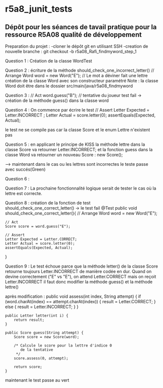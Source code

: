 # r5a8_junit_tests

## Dépôt pour les séances de tavail pratique pour la ressource R5A08 qualité de développement


Preparation du projet :
 -cloner le dépôt git en utilisant SSH
 -creation de nouvelle branche : git checkout -b r5a08_Rafi_findmyword_step_1
 
Question 1 :
Création de la classe WordTest

Question 2 :
écriture de la méthode should_check_one_incorrect_letter()
  // Arrange
  Word word = new Word("E"); // Le mot a déviner fait une lettre
  création de la classe Word avec son constructeur paramétré
Note : la classe Word doit être dans le dossier src/main/java/r5a08_findmyword

Question 3 :
// Act
  word.guess("B"); // tentative du joueur
  test fail -> création de la méthode guess() dans la classe word

Question 4 :
On commence par écrire le test
  // Assert
  Letter Expected = Letter.INCORRECT ;
  Letter Actual = score.letter(0);
  assertEquals(Expected, Actual);

le test ne se compile pas car la classe Score et le enum Lettre n'existent pas

Question 5 :
en applicant le principe de KISS la méthode lettre dans la classe Score va retourner Letter.INCORRECT;
et la fonction guess dans la classe Word va retourner un nouveau Score : new Score();

--> maintenant dans le cas ou les lettres sont incorrectes le teste passe avec succés(Green)


Question 6 :


Question 7 :
La prochaine fonctionnalité logique serait de tester le cas où la lettre est correcte.

Question 8 :
création de la fonction de test should_check_one_correct_letter() -> le test fail
@Test
public void should_check_one_correct_letter(){
    // Arrange
    Word word = new Word("E");
    
    // Act
    Score score = word.guess("E");
    
    // Assert
    Letter Expected = Letter.CORRECT;
    Letter Actual = score.letter(0);
    assertEquals(Expected, Actual);
}

Question 9 :
Le test échoue parce que la méthode letter() de la classe Score retourne toujours Letter.INCORRECT de manière codée en dur. Quand on devine correctement ("E" vs "E"), on attend Letter.CORRECT mais on reçoit Letter.INCORRECT
il faut donc modifier la méthode guess() et la méthode lettre()


après modification :
    public void assess(int index, String attempt) {
        if (word.charAt(index) == attempt.charAt(index)) {
            result = Letter.CORRECT;
        } else {
            result = Letter.INCORRECT;
        }
    }

    public Letter letter(int i) {
        return result;
    }
    
    public Score guess(String attempt) {
        Score score = new Score(word);

        /* Calcule le score pour la lettre d'indice 0
           de la tentative
         */
        score.assess(0, attempt);

        return score;
    }
maintenant le test passe au vert
    
